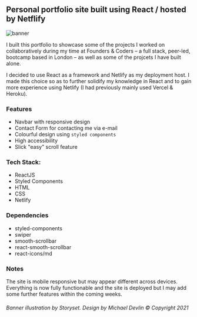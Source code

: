 ## Personal portfolio site built using React / hosted by Netflify

![banner](https://user-images.githubusercontent.com/23028288/199296098-1a662ec1-4faa-491f-8f08-7c8f32360671.png)

I built this portfolio to showcase some of the projects I worked on collaboratively during my time at Founders & Coders – a full stack, peer-led, bootcamp based in London – as well as some of the projcets I have built alone.

I decided to use React as a framework and Netlify as my deployment host. I made this choice so as to further solidify my knowledge in React and to gain more experience using Netlify (I had previously mainly used Vercel & Heroku).

### Features
- Navbar with responsive design
- Contact Form for contacting me via e-mail
- Colourful design using ```styled components```
- High accessibility
- Slick "easy" scroll feature

### Tech Stack:
- ReactJS
- Styled Components
- HTML
- CSS
- Netlify

### Dependencies
- styled-components
- swiper
- smooth-scrollbar
- react-smooth-scrollbar
- react-icons/md

### Notes

The site is mobile responsive but may appear different across devices. Everything is now fully functionable and the site is deployed but I may add some further features within the coming weeks.


###### *Banner illustration by Storyset. Design by Michael Devlin © Copyright 2021*
